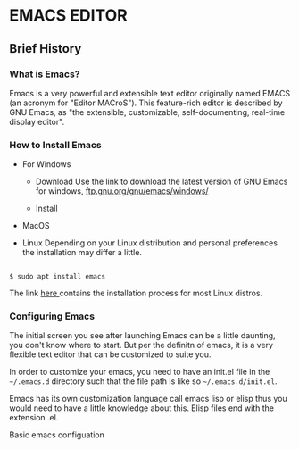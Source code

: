# EMACS EDITOR

## Brief History

### What is Emacs?
Emacs is a very powerful and extensible text editor originally named
EMACS (an acronym for "Editor MACroS"). This feature-rich editor is described
by GNU Emacs, as "the extensible, customizable, self-documenting,
real-time display editor".

### How to Install Emacs
 - For Windows
   - Download
   Use the link to download the latest version of GNU Emacs for windows,
       <a href="https://www.markdownguide.org" target="_blank">
       	  ftp.gnu.org/gnu/emacs/windows/
       </a>

   - Install

 - MacOS

 - Linux
 Depending on your Linux distribution and personal preferences the installation
 may differ a little.

 ```shell

 $ sudo apt install emacs

 ```

 The link
 <a href="https://wikemacs.org/wiki/Installing_Emacs_on_GNU/Linux">
    here
 </a> contains the installation process for most Linux distros.

### Configuring Emacs

The initial screen you see after launching Emacs can be a little daunting,
you don't know where to start. But per the definitn of emacs,
it is a very flexible text editor that can be customized to suite you.

In order to customize your emacs, you need to have an init.el file in
the `~/.emacs.d` directory such that the file path is like
so `~/.emacs.d/init.el`.

Emacs has its own customization language call emacs lisp or elisp
thus you would need to have a little knowledge about this.
Elisp files end with the extension .el.

Basic emacs configuation

<script src="https://gist.github.com/di-ke/38e879efe6e941871ff2cf4d1dc3c0df.js">
</script>